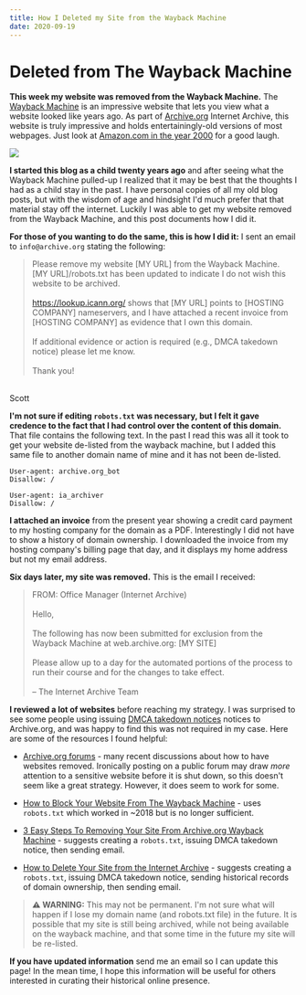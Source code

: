 ```yaml
---
title: How I Deleted my Site from the Wayback Machine
date: 2020-09-19
---
```


# Deleted from The Wayback Machine

**This week my website was removed from the Wayback Machine.** The [Wayback Machine](https://archive.org/web/) is an impressive website that lets you view what a website looked like years ago. As part of [Archive.org](https://archive.org/) Internet Archive, this website is truly impressive and holds entertainingly-old versions of most webpages. Just look at [Amazon.com in the year 2000](https://web.archive.org/web/20000601000000*/amazon.com) for a good laugh.

<div class="text-center img-border">

[![](https://swharden.com/static/2020/09/19/delete-waybackmachine_thumb.jpg)](https://swharden.com/static/2020/09/19/delete-waybackmachine.png)

</div>

**I started this blog as a child twenty years ago** and after seeing what the Wayback Machine pulled-up I realized that it may be best that the thoughts I had as a child stay in the past. I have personal copies of all my old blog posts, but with the wisdom of age and hindsight I'd much prefer that that material stay off the internet. Luckily I was able to get my website removed from the Wayback Machine, and this post documents how I did it.

**For those of you wanting to do the same, this is how I did it:** I sent an email to `info@archive.org` stating the following:

> Please remove my website [MY URL] from the Wayback Machine. 
[MY URL]/robots.txt has been updated to indicate I do not wish 
this website to be archived.
<br><br>
https://lookup.icann.org/ shows that [MY URL] points to 
[HOSTING COMPANY] nameservers, and I have attached a recent 
invoice from [HOSTING COMPANY] as evidence that I own this domain.
<br><br>
If additional evidence or action is required (e.g., DMCA takedown 
notice) please let me know.
<br><br>
Thank you!
<br>
Scott


**I'm not sure if editing `robots.txt` was necessary, but I felt it gave credence to the fact that I had control over the content of this domain.** That file contains the following text. In the past I read this was all it took to get your website de-listed from the wayback machine, but I added this same file to another domain name of mine and it has not been de-listed.

```
User-agent: archive.org_bot
Disallow: /

User-agent: ia_archiver
Disallow: /
```

**I attached an invoice** from the present year showing a credit card payment to my hosting company for the domain as a PDF. Interestingly I did not have to show a history of domain ownership. I downloaded the invoice from my hosting company's billing page that day, and it displays my home address but not my email address.

**Six days later, my site was removed.** This is the email I received:

> FROM: Office Manager (Internet Archive)
<br><br>
Hello,
<br><br>
The following has now been submitted for exclusion from the 
Wayback Machine at web.archive.org: [MY SITE]
<br><br>
Please allow up to a day for the automated portions of the process
to run their course and for the changes to take effect.
<br><br>
&#8211; The Internet Archive Team

**I reviewed a lot of websites** before reaching my strategy. I was surprised to see some people using issuing [DMCA takedown notices](https://www.dmca.com/faq/What-is-a-DMCA-Takedown) notices to Archive.org, and was happy to find this was not required in my case. Here are some of the resources I found helpful:

* [Archive.org forums](https://archive.org/iathreads/forums.php) - many recent discussions about how to have websites removed. Ironically posting on a public forum may draw _more_ attention to a sensitive website before it is shut down, so this doesn't seem like a great strategy. However, it does seem to work for some.

* [How to Block Your Website From The Wayback Machine](https://www.fightcyberstalking.org/how-to-block-your-website-from-the-wayback-machine/) - uses `robots.txt` which worked in ~2018 but is no longer sufficient.

* [3 Easy Steps To Removing Your Site From Archive.org Wayback Machine](https://blog.imincomelab.com/remove-site-wayback-machine-archive/) - suggests creating a `robots.txt`, issuing DMCA takedown notice, then sending email.

* [How to Delete Your Site from the Internet Archive](https://www.joshualowcock.com/tips-tricks/how-to-delete-your-site-from-the-internet-archive-wayback-machine-archive-org/) - suggests creating a `robots.txt`, issuing DMCA takedown notice, sending historical records of domain ownership, then sending email.

> **⚠️ WARNING:** This may not be permanent. I'm not sure what will happen if I lose my domain name (and robots.txt file) in the future. It is possible that my site is still being archived, while not being available on the wayback machine, and that some time in the future my site will be re-listed.

**If you have updated information** send me an email so I can update this page! In the mean time, I hope this information will be useful for others interested in curating their historical online presence.
